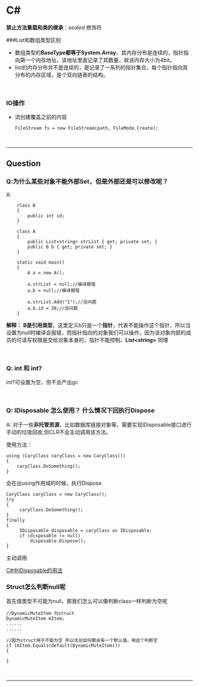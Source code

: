 # C#


**禁止方法重载和类的继承**：$sealed$ 修饰符 

###List和数组类型区别

+ 数组类型的**BaseType都等于System.Array**，其内存分布是连续的，指针指向第一个内存地址，该地址里面记录了其数量，故该内存大小为4bit。
+ list的内存分布并不是连续的，是记录了一系列的指针集合，每个指针指向其分布的内存区域，是个双向链表的结构。

<br/>



### IO操作

+ 流创建覆盖之前的内容
    ```
    FileStream fs = new FileStream(path, FileMode.Create);
    ```

<br/>

******

## Question

### Q:为什么某些对象不能外部Set，但是外部还是可以修改呢？
A:
```
    class B
    {
        public int id;
    }

    class A
    {
        public List<string> strList { get; private set; }
        public B b { get; private set; }
    }

    static void main()
    {
        A a = new A();

        a.strList = null;//编译报错
        a.b = null;//编译报错

        a.strList.Add("1");//没问题
        a.b.id = 20;//没问题
    }
```
**解释：** **B是引用类型**，这里定义b只是一个**指针**，代表不能操作这个指针，所以当设置为null时编译会报错，而指针指向的对象我们可以操作，因为该对象内部的成员的可读写权限是交给对象本身的，指针不能控制，**List\<string\>** 同理


<br/>


### Q: int 和 int?

int?可设置为空，但不会产出gc

<br />

### Q: IDisposable 怎么使用？ 什么情况下回执行Dispose
A: 对于一些**非托管资源**，比如数据库链接对象等，需要实现IDisposable接口进行手动的垃圾回收,但CLR不会主动调用该方法。

使用方法：
```
using (CaryClass caryClass = new CaryClass())
{
    caryClass.DoSomething();
}

```
会在出using作用域的时候，执行Dispose

```
CaryClass caryClass = new CaryClass();
try
{
     caryClass.DoSomething();               
}
finally
{
     IDisposable disposable = caryClass as IDisposable;
     if (disposable != null)
         disposable.Dispose();
}
```
主动调用

[C#中IDisposable的用法](https://www.cnblogs.com/tiancai/p/6612444.html)

### Struct怎么判断null呢

首先值类型不可能为null，那我们怎么可以像判断class一样判断为空呢

```
//DynamicMuteItem 为struct
DynamicMuteItem mItem;
......
......

//因为struct用于不能为空 所以无论如何都会有一个默认值，用这个判断空
if (mItem.Equals(default(DynamicMuteItem)))
{

}
```

<br/>

******